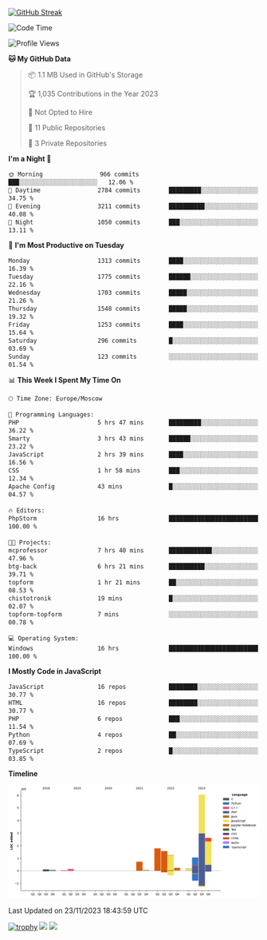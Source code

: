 [![GitHub Streak](https://github-readme-streak-stats.herokuapp.com/?user=yogik10)](https://git.io/streak-stats)
<!--START_SECTION:waka-->
![Code Time](http://img.shields.io/badge/Code%20Time-54%20hrs%2023%20mins-blue)

![Profile Views](http://img.shields.io/badge/Profile%20Views-25-blue)

**🐱 My GitHub Data** 

> 📦 1.1 MB Used in GitHub's Storage 
 > 
> 🏆 1,035 Contributions in the Year 2023
 > 
> 🚫 Not Opted to Hire
 > 
> 📜 11 Public Repositories 
 > 
> 🔑 3 Private Repositories 
 > 
**I'm a Night 🦉** 

```text
🌞 Morning                966 commits         ███░░░░░░░░░░░░░░░░░░░░░░   12.06 % 
🌆 Daytime                2784 commits        █████████░░░░░░░░░░░░░░░░   34.75 % 
🌃 Evening                3211 commits        ██████████░░░░░░░░░░░░░░░   40.08 % 
🌙 Night                  1050 commits        ███░░░░░░░░░░░░░░░░░░░░░░   13.11 % 
```
📅 **I'm Most Productive on Tuesday** 

```text
Monday                   1313 commits        ████░░░░░░░░░░░░░░░░░░░░░   16.39 % 
Tuesday                  1775 commits        ██████░░░░░░░░░░░░░░░░░░░   22.16 % 
Wednesday                1703 commits        █████░░░░░░░░░░░░░░░░░░░░   21.26 % 
Thursday                 1548 commits        █████░░░░░░░░░░░░░░░░░░░░   19.32 % 
Friday                   1253 commits        ████░░░░░░░░░░░░░░░░░░░░░   15.64 % 
Saturday                 296 commits         █░░░░░░░░░░░░░░░░░░░░░░░░   03.69 % 
Sunday                   123 commits         ░░░░░░░░░░░░░░░░░░░░░░░░░   01.54 % 
```


📊 **This Week I Spent My Time On** 

```text
🕑︎ Time Zone: Europe/Moscow

💬 Programming Languages: 
PHP                      5 hrs 47 mins       █████████░░░░░░░░░░░░░░░░   36.22 % 
Smarty                   3 hrs 43 mins       ██████░░░░░░░░░░░░░░░░░░░   23.22 % 
JavaScript               2 hrs 39 mins       ████░░░░░░░░░░░░░░░░░░░░░   16.56 % 
CSS                      1 hr 58 mins        ███░░░░░░░░░░░░░░░░░░░░░░   12.34 % 
Apache Config            43 mins             █░░░░░░░░░░░░░░░░░░░░░░░░   04.57 % 

🔥 Editors: 
PhpStorm                 16 hrs              █████████████████████████   100.00 % 

🐱‍💻 Projects: 
mcprofessor              7 hrs 40 mins       ████████████░░░░░░░░░░░░░   47.96 % 
btg-back                 6 hrs 21 mins       ██████████░░░░░░░░░░░░░░░   39.71 % 
topform                  1 hr 21 mins        ██░░░░░░░░░░░░░░░░░░░░░░░   08.53 % 
chistotronik             19 mins             █░░░░░░░░░░░░░░░░░░░░░░░░   02.07 % 
topform-topform          7 mins              ░░░░░░░░░░░░░░░░░░░░░░░░░   00.78 % 

💻 Operating System: 
Windows                  16 hrs              █████████████████████████   100.00 % 
```

**I Mostly Code in JavaScript** 

```text
JavaScript               16 repos            ████████░░░░░░░░░░░░░░░░░   30.77 % 
HTML                     16 repos            ████████░░░░░░░░░░░░░░░░░   30.77 % 
PHP                      6 repos             ███░░░░░░░░░░░░░░░░░░░░░░   11.54 % 
Python                   4 repos             ██░░░░░░░░░░░░░░░░░░░░░░░   07.69 % 
TypeScript               2 repos             █░░░░░░░░░░░░░░░░░░░░░░░░   03.85 % 
```



**Timeline**

![Lines of Code chart](https://raw.githubusercontent.com/Yogik10/Yogik10/main/assets/bar_graph.png)


 Last Updated on 23/11/2023 18:43:59 UTC
<!--END_SECTION:waka-->
[![trophy](https://github-profile-trophy.vercel.app/?username=yogik10)](https://github.com/ryo-ma/github-profile-trophy)
![](https://github-profile-summary-cards.vercel.app/api/cards/profile-details?username=yogik10&theme=solarized_dark)
![](https://github-profile-summary-cards.vercel.app/api/cards/most-commit-language?username=yogik10&theme=solarized_dark)


